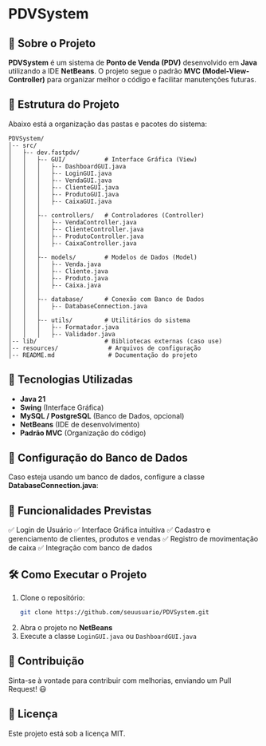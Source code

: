 
# PDVSystem

## 📌 Sobre o Projeto
**PDVSystem** é um sistema de **Ponto de Venda (PDV)** desenvolvido em **Java** utilizando a IDE **NetBeans**. O projeto segue o padrão **MVC (Model-View-Controller)** para organizar melhor o código e facilitar manutenções futuras.

## 📂 Estrutura do Projeto
Abaixo está a organização das pastas e pacotes do sistema:

```
PDVSystem/
│-- src/
│   ├-- dev.fastpdv/
│   │   ├-- GUI/           # Interface Gráfica (View)
│   │   │   ├-- DashboardGUI.java
│   │   │   ├-- LoginGUI.java
│   │   │   ├-- VendaGUI.java
│   │   │   ├-- ClienteGUI.java
│   │   │   ├-- ProdutoGUI.java
│   │   │   ├-- CaixaGUI.java
│   │   │
│   │   ├-- controllers/   # Controladores (Controller)
│   │   │   ├-- VendaController.java
│   │   │   ├-- ClienteController.java
│   │   │   ├-- ProdutoController.java
│   │   │   ├-- CaixaController.java
│   │   │
│   │   ├-- models/        # Modelos de Dados (Model)
│   │   │   ├-- Venda.java
│   │   │   ├-- Cliente.java
│   │   │   ├-- Produto.java
│   │   │   ├-- Caixa.java
│   │   │
│   │   ├-- database/      # Conexão com Banco de Dados
│   │   │   ├-- DatabaseConnection.java
│   │   │
│   │   ├-- utils/         # Utilitários do sistema
│   │   │   ├-- Formatador.java
│   │   │   ├-- Validador.java
│-- lib/                   # Bibliotecas externas (caso use)
│-- resources/              # Arquivos de configuração
│-- README.md               # Documentação do projeto
```

## 🚀 Tecnologias Utilizadas
- **Java 21**
- **Swing** (Interface Gráfica)
- **MySQL / PostgreSQL** (Banco de Dados, opcional)
- **NetBeans** (IDE de desenvolvimento)
- **Padrão MVC** (Organização do código)

## 🔧 Configuração do Banco de Dados
Caso esteja usando um banco de dados, configure a classe **DatabaseConnection.java**:

## 📌 Funcionalidades Previstas
✅ Login de Usuário
✅ Interface Gráfica intuitiva
✅ Cadastro e gerenciamento de clientes, produtos e vendas
✅ Registro de movimentação de caixa
✅ Integração com banco de dados

## 🛠 Como Executar o Projeto
1. Clone o repositório:
   ```sh
   git clone https://github.com/seuusuario/PDVSystem.git
   ```
2. Abra o projeto no **NetBeans**
3. Execute a classe `LoginGUI.java` ou `DashboardGUI.java`

## 🤝 Contribuição
Sinta-se à vontade para contribuir com melhorias, enviando um Pull Request! 😃

## 📄 Licença
Este projeto está sob a licença MIT.

